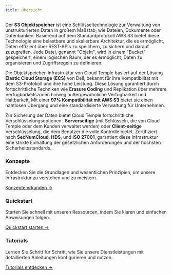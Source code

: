 ```yaml
---
title: Übersicht
---
```


Der **S3 Objektspeicher** ist eine Schlüsseltechnologie zur Verwaltung von unstrukturierten Daten in großem Maßstab, wie Dateien, Dokumente oder Datenbanken. Basierend auf dem Standardprotokoll AWS S3 bietet diese Technologie eine belastbare und skalierbare Architektur, die es ermöglicht, Daten effizient über REST-APIs zu speichern, zu sichern und darauf zuzugreifen. Jede Datei, genannt "Objekt", wird in einem "Bucket" gespeichert, einem logischen Raum, der es ermöglicht, Daten zu organisieren und Zugriffsregeln zu definieren.

Die Objektspeicher-Infrastruktur von Cloud Temple basiert auf der Lösung **Elastic Cloud Storage (ECS)** von Dell, bekannt für ihre Kompatibilität mit dem S3-Protokoll und ihre hohe Leistung. Diese Lösung garantiert durch fortschrittliche Techniken wie **Erasure Coding** und Replikation über mehrere Verfügbarkeitszonen hinweg außergewöhnliche Verfügbarkeit und Haltbarkeit. Mit einer **97% Kompatibilität mit AWS S3** bietet sie einen nahtlosen Übergang und eine standardisierte Verwaltung für Unternehmen.

Zur Sicherung der Daten bietet Cloud Temple fortschrittliche Verschlüsselungsoptionen : **Serverseitige** (mit Schlüsseln, die von Cloud Temple oder dem Kunden verwaltet werden) oder **Client-seitige** Verschlüsselung, die dem Benutzer die volle Kontrolle bietet. Zertifiziert nach **SecNumCloud**, **HDS**, und **ISO 27001**, garantiert diese Infrastruktur eine strikte Einhaltung der gesetzlichen Anforderungen und der höchsten Sicherheitsstandards.


<div class="card-grid">
  <div class="card">
    <h3>Konzepte</h3>
    <p>Entdecken Sie die Grundlagen und wesentlichen Prinzipien, um unsere Infrastruktur zu verstehen und zu meistern.</p>
    <a href="concepts" class="card-link">Konzepte erkunden &rarr;</a>
  </div>
  <div class="card">
    <h3>Quickstart</h3>
    <p>Starten Sie schnell mit unseren Ressourcen, indem Sie klaren und einfachen Anweisungen folgen.</p>
    <a href="quickstart" class="card-link">Quickstart starten &rarr;</a>
  </div>
    <div class="card">
    <h3>Tutorials</h3>
    <p>Lernen Sie Schritt für Schritt, wie Sie unsere Dienstleistungen mit detaillierten Anleitungen konfigurieren und nutzen.</p>
    <a href="tutorials" class="card-link">Tutorials entdecken &rarr;</a>
  </div>
</div>
